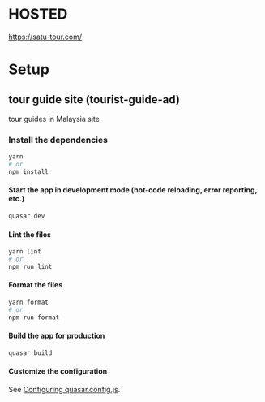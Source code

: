# HOSTED
https://satu-tour.com/


# Setup
## tour guide site (tourist-guide-ad)

tour guides in Malaysia site

### Install the dependencies
```bash
yarn
# or
npm install
```

#### Start the app in development mode (hot-code reloading, error reporting, etc.)
```bash
quasar dev
```


#### Lint the files
```bash
yarn lint
# or
npm run lint
```


#### Format the files
```bash
yarn format
# or
npm run format
```



#### Build the app for production
```bash
quasar build
```

#### Customize the configuration
See [Configuring quasar.config.js](https://v2.quasar.dev/quasar-cli-webpack/quasar-config-js).
